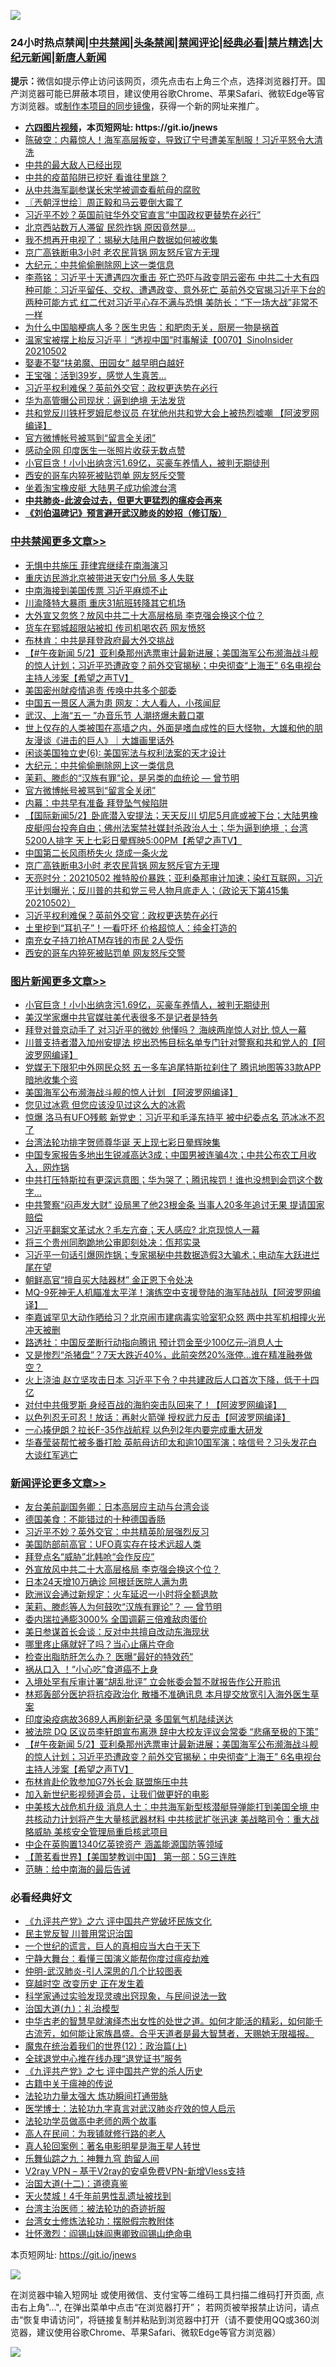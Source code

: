 ![](https://raw.githubusercontent.com/fqnews/bnews/master/64photo/fqnews-qr.jpg)

<div id="tt">
<h3>24小时热点禁闻|<a href="#%E4%B8%AD%E5%85%B1%E7%A6%81%E9%97%BB%E6%9B%B4%E5%A4%9A%E6%96%87%E7%AB%A0">中共禁闻</a>|<a href="#%E5%9B%BE%E7%89%87%E6%96%B0%E9%97%BB%E6%9B%B4%E5%A4%9A%E6%96%87%E7%AB%A0">头条禁闻</a>|<a href="#%E6%96%B0%E9%97%BB%E8%AF%84%E8%AE%BA%E6%9B%B4%E5%A4%9A%E6%96%87%E7%AB%A0">禁闻评论|<a href="#%E5%BF%85%E7%9C%8B%E7%BB%8F%E5%85%B8%E5%A5%BD%E6%96%87">经典必看|<a href="/video.md#%E7%A6%81%E7%89%87%E7%B2%BE%E9%80%89">禁片精选</a>|<a href="https://github.com/fqnews/djy/blob/master/gb/nf1351518.md#1">大纪元新闻</a>|<a href="https://github.com/fqnews/ntdtv/blob/master/gb/prog204.md#1">新唐人新闻</a></h3>
<div><b>提示：</b>微信如提示停止访问该网页，须先点击右上角三个点，选择浏览器打开。国产浏览器可能已屏蔽本项目，建议使用谷歌Chrome、苹果Safari、微软Edge等官方浏览器。或<a href="https://github.com/fqnews/bnews/blob/master/%E5%88%B6%E4%BD%9Cgit%E7%A6%81%E9%97%BB%E9%95%9C%E5%83%8F.md">制作本项目的同步镜像</a>，获得一个新的网址来推广。</div>
<ul>
<li><b><a href="http://d1.bdrive.tk/64.mp4" target="_blank">六四图片视频</a>，本页短网址: https://git.io/jnews</b></li>
<li><a href="/bannedvideo/20210502/1538227.md">陈破空：内幕惊人！海军高层叛变，导致辽宁号遭美军制服！习近平怒令大清洗</a></li>
<li><a href="/cnnews/20210503/1538406.md">中共的最大敌人已经出现</a></li>
<li><a href="/ssgc/20210502/1538292.md">中共的疫苗陷阱已挖好 看谁往里跳？</a></li>
<li><a href="/comments/20210503/1538356.md">从中共海军副参谋长宋学被调查看航母的腐败</a></li>
<li><a href="/ssgc/20210503/1538369.md">〖兲朝浮世绘〗周正毅和马云要倒大霉了</a></li>
<li><a href="/cbnews/20210503/1538342.md">习近平不妙？英国前驻华外交官直言“中国政权更替势在必行”</a></li>
<li><a href="/cnnews/20210503/1538463.md">北京西站数万人滞留 民怨炸锅 原因竟然是...</a></li>
<li><a href="/cbnews/20210502/1538202.md">我不想再开电视了：揭秘大陆用户数据如何被收集</a></li>
<li><a href="/cbnews/20210503/1538423.md">京广高铁断电3小时 老农民背锅 网友怒斥官方无理</a></li>
<li><a href="/cbnews/20210503/1538457.md">大纪元：中共偷偷删除网上这一类信息</a></li>
<li><a href="/comments/20210503/1538456.md">李燕铭：习近平十天遭遇四次重击 死亡恐吓与政变阴云密布 中共二十大有四种可能：习近平留任、交权、遭遇政变、意外死亡 英前外交官揭习近平下台的两种可能方式 红二代对习近平心存不满与恐惧 美防长：“下一场大战”非常不一样</a></li>
<li><a href="/health/20210503/1538476.md">为什么中国脑梗病人多？医生忠告：和肥肉无关，厨房一物是祸首</a></li>
<li><a href="/bannedvideo/20210502/1538289.md">温家宝被摆上枱反习近平｜“透视中国”时事解读【0070】SinoInsider 20210502</a></li>
<li><a href="/lifebaike/20210503/1538434.md">娶妻不娶“扶弟魔、田园女” 越早明白越好</a></li>
<li><a href="/yule/20210503/1538419.md">王宝强：活到39岁，感觉人生真苦…</a></li>
<li><a href="/cbnews/20210503/1538395.md">习近平权利难保？英前外交官：政权更迭势在必行</a></li>
<li><a href="/finance/20210503/1538535.md">华为高管曝公司现状：逼到绝境 无法发货</a></li>
<li><a href="/cnnews/20210502/1538224.md">共和党反川铁杆罗姆尼参议员 在犹他州共和党大会上被热烈嘘嘲 【阿波罗网编译】</a></li>
<li><a href="/cbnews/20210503/1538453.md">官方微博帐号被骂到“留言全关闭”</a></li>
<li><a href="/cnnews/20210503/1538492.md">感动全网 印度医生一张照片收获无数点赞</a></li>
<li><a href="/topimagenews/20210503/1538590.md">小官巨贪！小小出纳贪污1.69亿，买豪车养情人，被判无期徒刑</a></li>
<li><a href="/cbnews/20210503/1538375.md">西安的哥车内猝死被贴罚单 网友怒斥交警</a></li>
<li><a href="/cnnews/20210503/1538447.md">坐着淘宝橡皮艇 大陆男子成功偷渡台湾</a></li>
<li><b><a href="/comments/20200211/1275071.md" target="_blank">中共肺炎-此波会过去，但更大更猛烈的瘟疫会再来</a></b></li>
<li><b><a href="/comments/20200207/1272816.md" target="_blank">《刘伯温碑记》预言避开武汉肺炎的妙招（修订版）</a></b></li>
</ul>
</div>

<div class="catlist">
<h3><a href="/cbnews/" target="_blank">中共禁闻</a><span><a href="/cbnews/" target="_blank" rel="nofollow">更多文章>></a></span></h3>
<ul>
<li><a href="/cbnews/20210503/1538696.md" target="_blank">无惧中共施压 菲律宾继续在南海演习</a></li>
<li><a href="/cbnews/20210503/1538695.md" target="_blank">重庆访民游北京被带进天安门分局 多人失联</a></li>
<li><a href="/cbnews/20210503/1538687.md" target="_blank">中南海接到美国传票 习近平麻烦不止</a></li>
<li><a href="/cbnews/20210503/1538686.md" target="_blank">川渝降特大暴雨 重庆31航班转降其它机场</a></li>
<li><a href="/cbnews/20210503/1538663.md" target="_blank">大外宣又忽悠？放风中共二十大高层格局 李克强会换这个位？</a></li>
<li><a href="/cbnews/20210503/1538641.md" target="_blank">货车在郓城超限站被扣 传司机喝农药 网友愤怒</a></li>
<li><a href="/cbnews/20210503/1538591.md" target="_blank">布林肯：中共是拜登政府最大外交挑战</a></li>
<li><a href="/comments/20210503/1538567.md" target="_blank">【#午夜新闻 5/2】亚利桑那州选票审计最新进展；美国海军公布濒海战斗舰的惊人计划；习近平恐遭政变？前外交官揭秘；中央彻查“上海王” 6名电视台主持人涉案【希望之声TV】</a></li>
<li><a href="/cbnews/20210503/1538501.md" target="_blank">美国密州就疫情追责 传唤中共多个部委</a></li>
<li><a href="/cbnews/20210503/1538500.md" target="_blank">中国五一景区人满为患 网友：大人看人，小孩闻屁</a></li>
<li><a href="/cbnews/20210503/1538483.md" target="_blank">武汉、上海“五一 ”办音乐节 人潮挤爆未戴口罩</a></li>
<li><a href="/comments/20210503/1538482.md" target="_blank">世上仅存的人类被围在高墙之内，外面是嗜血成性的巨大怪物，大雄和他的朋友漫谈《进击的巨人》｜大雄画里话外</a></li>
<li><a href="/comments/20210503/1538464.md" target="_blank">闲谈美国独立史(6): 美国宪法与权利法案的天才设计</a></li>
<li><a href="/cbnews/20210503/1538457.md" target="_blank">大纪元：中共偷偷删除网上这一类信息</a></li>
<li><a href="/comments/20210503/1538420.md" target="_blank">茉莉、滕彪的“汉族有罪”论，是另类的血统论 — 曾节明</a></li>
<li><a href="/cbnews/20210503/1538453.md" target="_blank">官方微博帐号被骂到“留言全关闭”</a></li>
<li><a href="/cbnews/20210503/1538443.md" target="_blank">内幕：中共早有准备 拜登坠气候陷阱</a></li>
<li><a href="/comments/20210503/1538425.md" target="_blank">【国际新闻5/2】卧底潜入安提法；天天反川 切尼5月底或被下台；大陆男橡皮艇闯台投奔自由；佛州法案禁社媒封杀政治人士；华为逼到绝境 ；台湾5200人排字 天上七彩日晕辉映5:00PM【希望之声TV】</a></li>
<li><a href="/cbnews/20210503/1538424.md" target="_blank">中国第二长风雨桥失火 烧成一条火龙</a></li>
<li><a href="/cbnews/20210503/1538423.md" target="_blank">京广高铁断电3小时 老农民背锅 网友怒斥官方无理</a></li>
<li><a href="/cbnews/20210503/1538422.md" target="_blank">天亮时分：20210502 推特股价暴跌；亚利桑那审计加速；染红互联网，习近平计划曝光；反川普的共和党三号人物月底走人；（政论天下第415集 20210502）</a></li>
<li><a href="/cbnews/20210503/1538395.md" target="_blank">习近平权利难保？英前外交官：政权更迭势在必行</a></li>
<li><a href="/cbnews/20210503/1538394.md" target="_blank">土里挖到“耳扒子”！一看吓坏 价格超惊人：纯金打造的</a></li>
<li><a href="/cbnews/20210503/1538393.md" target="_blank">南充女子持刀抢ATM存钱的市民 2人受伤</a></li>
<li><a href="/cbnews/20210503/1538375.md" target="_blank">西安的哥车内猝死被贴罚单 网友怒斥交警</a></li>

</ul>
</div>
<div class="catlist">
<h3><a href="/topimagenews/" target="_blank">图片新闻</a><span><a href="/topimagenews/" target="_blank" rel="nofollow">更多文章>></a></span></h3>
<ul>
<li><a href="/topimagenews/20210503/1538590.md" target="_blank">小官巨贪！小小出纳贪污1.69亿，买豪车养情人，被判无期徒刑</a></li>
<li><a href="/topimagenews/20210503/1538499.md" target="_blank">美汉学家爆中共官媒驻美代表很多不是记者是特务</a></li>
<li><a href="/topimagenews/20210503/1538498.md" target="_blank">拜登对普京动手了 对习近平的微妙 他懂吗？ 海峡两岸惊人对比 惊人一幕</a></li>
<li><a href="/topimagenews/20210502/1538287.md" target="_blank">川普支持者潜入加州安提法 挖出恐怖目标名单专门针对警察和共和党人的【阿波罗网编译】</a></li>
<li><a href="/topimagenews/20210502/1538161.md" target="_blank">党媒无下限犯中外网民众怒 五一多车追尾特斯拉刹住了 腾讯地图等33款APP暗地收集个资</a></li>
<li><a href="/topimagenews/20210502/1538154.md" target="_blank">美国海军公布濒海战斗舰的惊人计划 【阿波罗网编译】</a></li>
<li><a href="/topimagenews/20210502/1538037.md" target="_blank">您见过冰雹 但您应该没见过这么大的冰雹</a></li>
<li><a href="/topimagenews/20210502/1537893.md" target="_blank">惊爆 洛马有UFO残骸 新党史：习近平和毛泽东持平 被中纪委点名 范冰冰不忍了</a></li>
<li><a href="/topimagenews/20210501/1537817.md" target="_blank">台湾法轮功排字贺师尊华诞 天上现七彩日晕辉映集</a></li>
<li><a href="/topimagenews/20210501/1537770.md" target="_blank">中国专家报告多地出生锐减高达3成；中国男被连骗4次；中共公布农工月收入，网炸锅</a></li>
<li><a href="/topimagenews/20210501/1537673.md" target="_blank">中共打压特斯拉有更深远意图；华为哭了；腾讯挨罚！谁也没想到会罚这个数字…</a></li>
<li><a href="/topimagenews/20210501/1537603.md" target="_blank">中共警察“闷声发大财” 设局黑了他23根金条 当事人20多年追讨无果 提请国家赔偿</a></li>
<li><a href="/topimagenews/20210501/1537439.md" target="_blank">习近平翻案文革试水？毛左亢奋；天人感应? 北京现惊人一幕</a></li>
<li><a href="/topimagenews/20210501/1537438.md" target="_blank">将三个贵州同胞跪地公审即刻处决：佤邦实录</a></li>
<li><a href="/topimagenews/20210430/1536975.md" target="_blank">习近平一句话引爆网炸锅；专家揭秘中共数据造假3大骗术；电动车大跃进烂尾在望</a></li>
<li><a href="/topimagenews/20210430/1536842.md" target="_blank">朝鲜高官“擅自买大陆器材” 金正恩下令处决</a></li>
<li><a href="/topimagenews/20210430/1536829.md" target="_blank">MQ-9死神无人机瞄准太平洋！演练空中支援登陆的海军陆战队【阿波罗网编译】  </a></li>
<li><a href="/topimagenews/20210430/1536738.md" target="_blank">李嘉诚罕见大动作晒给习？北京闹市建病毒实验室犯众怒 两中共军机相撞火光冲天被删</a></li>
<li><a href="/topimagenews/20210430/1536651.md" target="_blank">路透社：中国反垄断行动指向腾讯 预计罚金至少100亿元&#8211;消息人士</a></li>
<li><a href="/topimagenews/20210429/1536013.md" target="_blank">又是惨烈“杀猪盘”？7天大跌近40%，此前突然20%涨停…谁在精准融券做空？</a></li>
<li><a href="/topimagenews/20210428/1535537.md" target="_blank">火上浇油 赵立坚攻击日本 习近平下令？中共建政后人口首次下降，低于十四亿</a></li>
<li><a href="/topimagenews/20210428/1535430.md" target="_blank">对付中共俄罗斯 身经百战的海豹突击队回来了！【阿波罗网编译】  </a></li>
<li><a href="/topimagenews/20210428/1535346.md" target="_blank">以色列忍无可忍！放话：再射火箭弹 授权武力反击【阿波罗网编译】</a></li>
<li><a href="/topimagenews/20210428/1535299.md" target="_blank">一心揍伊朗？拉长F-35作战航程 以色列2年内要完成重大研发</a></li>
<li><a href="/topimagenews/20210427/1534826.md" target="_blank">华春莹装帮忙被多番打脸 英航母访印太和逾10国军演；啥信号？习头发花白大谈红军逃亡</a></li>

</ul>
</div>
<div class="catlist">
<h3><a href="/comments/" target="_blank">新闻评论</a><span><a href="/comments/" target="_blank" rel="nofollow">更多文章>></a></span></h3>
<ul>
<li><a href="/comments/20210503/1538701.md" target="_blank">友台美前副国务卿：日本高层应主动与台湾会谈</a></li>
<li><a href="/comments/20210503/1538692.md" target="_blank">德国美食：不能错过的十种德国香肠</a></li>
<li><a href="/comments/20210503/1538683.md" target="_blank">习近平不妙？英外交官：中共精英阶层强烈反习</a></li>
<li><a href="/comments/20210503/1538682.md" target="_blank">美国防部前高官：UFO真实存在技术远超人类</a></li>
<li><a href="/comments/20210503/1538634.md" target="_blank">拜登点名“威胁”北韩呛“会作反应”</a></li>
<li><a href="/comments/20210503/1538633.md" target="_blank">外宣放风中共二十大高层格局 李克强会换这个位？</a></li>
<li><a href="/comments/20210503/1538632.md" target="_blank">日本24天增10万确诊 阿根廷医院人满为患</a></li>
<li><a href="/comments/20210503/1538631.md" target="_blank">欧洲议会通过新规定：火车延迟一小时将全额退款</a></li>
<li><a href="/comments/20210503/1538626.md" target="_blank">茉莉、滕彪等人为何鼓吹“汉族有罪论”？ — 曾节明</a></li>
<li><a href="/comments/20210503/1538627.md" target="_blank">委内瑞拉通膨3000% 全国调薪三倍难敌肉蛋价</a></li>
<li><a href="/comments/20210503/1538616.md" target="_blank">美日参谋首长会谈：反对中共擅自改动东海现状</a></li>
<li><a href="/comments/20210503/1538615.md" target="_blank">哪里疼止痛就好了吗？当心止痛片夺命</a></li>
<li><a href="/comments/20210503/1538614.md" target="_blank">检查出脂肪肝怎么办？ 医曝“最好的特效药”</a></li>
<li><a href="/comments/20210503/1538613.md" target="_blank">祸从口入 ！“小心吃”食道癌不上身</a></li>
<li><a href="/comments/20210503/1538602.md" target="_blank">入境处罕有斥审计署“胡乱批评” 立会帐委会暂不就报告作公开聆讯</a></li>
<li><a href="/comments/20210503/1538601.md" target="_blank">林郑轰部分医护将抗疫政治化 散播不准确讯息 本月提交放宽引入海外医生草案</a></li>
<li><a href="/comments/20210503/1538576.md" target="_blank">印度染疫病故3689人再刷新纪录 多国氧气机陆续送达</a></li>
<li><a href="/comments/20210503/1538568.md" target="_blank">被法院 DQ 区议员李轩朗宣布离港 辞中大校友评议会常委 “悲痛至极的下策”</a></li>
<li><a href="/comments/20210503/1538567.md" target="_blank">【#午夜新闻 5/2】亚利桑那州选票审计最新进展；美国海军公布濒海战斗舰的惊人计划；习近平恐遭政变？前外交官揭秘；中央彻查“上海王” 6名电视台主持人涉案【希望之声TV】</a></li>
<li><a href="/comments/20210503/1538566.md" target="_blank">布林肯赴伦敦参加G7外长会 联盟施压中共</a></li>
<li><a href="/comments/20210503/1538556.md" target="_blank">加入新世纪影视频道会员，让我们做更好的电影</a></li>
<li><a href="/comments/20210503/1538555.md" target="_blank">中美核大战危机升级 消息人士：中共海军新型核潜艇导弹能打到美国全境 中共核动力计划将产生大量核武器材料 中共核武扩张迅速 美战略司令：重大战略威胁 美核安全管理局重启核武项目</a></li>
<li><a href="/comments/20210503/1538552.md" target="_blank">中企在英购置1340亿英镑资产 涵盖能源国防等领域</a></li>
<li><a href="/comments/20210503/1538542.md" target="_blank">【萧茗看世界】【美国梦教训中国】 第一部：5G三连胜</a></li>
<li><a href="/comments/20210503/1538537.md" target="_blank">范畴：给中南海的最后告诫</a></li>

</ul>
</div>

<div class="catlist">
<h3>必看经典好文</h3>
<ul>
<li><a href="/bookonline/20131116/201050.md" target="_blank">《九评共产党》之六 评中国共产党破坏民族文化</a></li>
<li><a href="/comments/20200621/1348236.md" target="_blank">民主党反智 川普用常识治国</a></li>
<li><a href="/comments/20200621/1348067.md" target="_blank">一个世纪的谎言，巨人的真相应当大白于天下</a></li>
<li><a href="/comments/20200527/1273654.md" target="_blank">宁静大舞台：看懂三国演义能帮你度过瘟疫劫难</a></li>
<li><a href="/comments/20200620/1347687.md" target="_blank">仲明-武汉肺炎-引人深思的几个比较图表</a></li>
<li><a href="/comments/20200626/1259925.md" target="_blank">穿越时空 改变历史 正在发生着</a></li>
<li><a href="/comments/20200921/1400587.md" target="_blank">科学家通过实验发现灵魂出窍现象，与民间说法一致</a></li>
<li><a href="/cbnews/20180315/914943.md" target="_blank">治国大道(九)：礼治模型</a></li>
<li><a href="/comments/20210420/1529876.md" target="_blank">中华古老的智慧早就演绎杰出女性的处世之道。如何才能活的精彩，如何能千古流芳，如何能让家族昌盛。合乎天道者是最大智慧者，天赐她无限福报。</a></li>
<li><a href="/topimagenews/20180601/951286.md" target="_blank">魔鬼在统治着我们的世界(12)：政治篇(上)</a></li>
<li><a href="/cbnews/20200819/1382346.md" target="_blank">全球退党中心推在线办理“退党证书”服务</a></li>
<li><a href="/bookonline/20131116/201048.md" target="_blank">《九评共产党》之七 评中国共产党的杀人历史</a></li>
<li><a href="/ccpdope/20200531/1337409.md" target="_blank">古籍中关于瘟神的传说</a></li>
<li><a href="/cbnews/20200816/1381005.md" target="_blank">法轮功力量太强大 炼功瞬间打通带脉</a></li>
<li><a href="/comments/20200820/1382989.md" target="_blank">医学博士：法轮功九字真言对武汉肺炎疗效的惊人启示</a></li>
<li><a href="/comments/20200629/1352533.md" target="_blank">法轮功学员做高中老师的两个故事</a></li>
<li><a href="/tculture/20121023/72121.md" target="_blank">高人在民间：为我铺就修行路的老人</a></li>
<li><a href="/comments/20200523/1332915.md" target="_blank">真人轮回案例：著名电影明星是海王星人转世</a></li>
<li><a href="/tculture/20170718/793528.md" target="_blank">乐舞仙踪之九：神舞九穹 韵留人间</a></li>
<li><a href="/comments/20210402/1257608.md" target="_blank">V2ray VPN &#8211; 基于V2ray的安卓免费VPN-新增Vless支持</a></li>
<li><a href="/cbnews/20180318/916241.md" target="_blank">治国大道(十二)：道德真鉴</a></li>
<li><a href="/ccpdope/20181219/1049286.md" target="_blank">天火焚城！4千年前男性乱遗址被找到</a></li>
<li><a href="/comments/20200801/1373219.md" target="_blank">台湾主治医师：被法轮功的奇迹折服</a></li>
<li><a href="/cbnews/20200610/1342772.md" target="_blank">台湾女士修炼法轮功：摆脱假宗教附体</a></li>
<li><a href="/cbnews/20200727/1366904.md" target="_blank">壮怀激烈：阎锡山妹阎惠卿致阎锡山绝命电</a></li>

</ul>
</div>

本页短网址: https://git.io/jnews

![](https://raw.githubusercontent.com/fqnews/bnews/master/64photo/fqnews-qr.jpg)

在浏览器中输入短网址 或使用微信、支付宝等二维码工具扫描二维码打开页面, 点击右上角"...", 在弹出菜单中点击“在浏览器打开”； 若网页被举报禁止访问，请点击“恢复申请访问”，将链接复制并粘贴到浏览器中打开（请不要使用QQ或360浏览器，建议使用谷歌Chrome、苹果Safari、微软Edge等官方浏览器）

![](https://raw.githubusercontent.com/fqnews/bnews/master/64photo/wx.jpg)